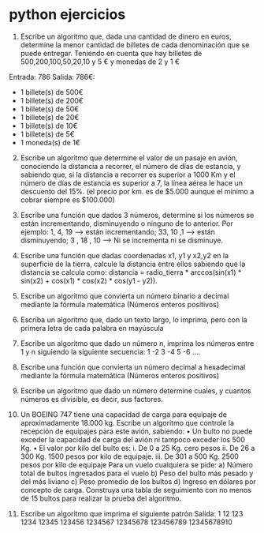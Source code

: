 # python ejercicios

1. Escribe un algoritmo que, dada una cantidad de dinero en euros, determine la
menor cantidad de billetes de cada denominación que se puede entregar.
Teniendo en cuenta que hay billetes de 500,200,100,50,20,10 y 5 € y monedas
de 2 y 1 €

Entrada: 786
Salida:
786€:
- 1 billete(s) de 500€
- 1 billete(s) de 200€
- 1 billete(s) de 50€
- 1 billete(s) de 20€
- 1 billete(s) de 10€
- 1 billete(s) de 5€
- 1 moneda(s) de 1€

2. Escribe un algoritmo que determine el valor de un pasaje en avión, conociendo
la distancia a recorrer, el número de días de estancia, y sabiendo que, si la
distancia a recorrer es superior a 1000 Km y el número de días de estancia es
superior a 7, la línea aérea le hace un descuento del 15%. (el precio por km. es
de $5.000 aunque el mínimo a cobrar siempre es $100.000)

3. Escribe una función que dados 3 números, determine si los números se están
incrementando, disminuyendo o ninguno de lo anterior.
Por ejemplo: 1, 4, 19 --> están incrementando; 33, 10 ,1 --> están disminuyendo;
3 , 18 , 10 --> Ni se incrementa ni se disminuye.

4. Escribe una función que dadas coordenadas x1, y1 y x2,y2 en la superficie de la
tierra, calcule la distancia entre ellos sabiendo que la distancia se calcula
como:
distancia = radio_tierra * arccos(sin(x1) * sin(x2) + cos(x1) * cos(x2) * cos(y1 -
y2)).

5. Escribe un algoritmo que convierta un número binario a decimal mediante la
fórmula matemática (Números enteros positivos)

6. Escriba un algoritmo que, dado un texto largo, lo imprima, pero con la primera
letra de cada palabra en mayúscula

7. Escribe un algoritmo que dado un número n, imprima los números entre 1 y n
siguiendo la siguiente secuencia: 1 -2 3 -4 5 -6 ….

8. Escribe una función que convierta un número decimal a hexadecimal mediante
la fórmula matemática (Números enteros positivos)

9. Escribe un algoritmo que dado un número determine cuales, y cuantos
números es divisible, es decir, sus factores.

10. Un BOEING 747 tiene una capacidad de carga para equipaje de
aproximadamente 18.000 kg. Escribe un algoritmo que controle la recepción de
equipajes para este avión, sabiendo:
  • Un bulto no puede exceder la capacidad de carga del avión ni tampoco
  exceder los 500 Kg.
  • El valor por kilo del bulto es:
  i. De 0 a 25 Kg. cero pesos
  ii. De 26 a 300 Kg. 1500 pesos por kilo de equipaje.
  iii. De 301 a 500 Kg. 2500 pesos por kilo de equipaje
  Para un vuelo cualquiera se pide:
  a) Número total de bultos ingresados para el vuelo
  b) Peso del bulto más pesado y del más liviano
  c) Peso promedio de los bultos
  d) Ingreso en dólares por concepto de carga.
  Construya una tabla de seguimiento con no menos de 15 bultos para realizar la
  prueba del algoritmo.
  
11. Escribe un algoritmo que imprima el siguiente patrón
  Salida:
  1
  12
  123
  1234
  12345
  123456
  1234567
  12345678
  123456789
  12345678910
